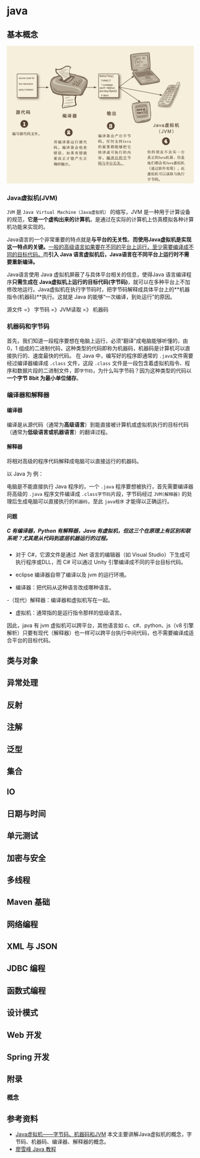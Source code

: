 # java

## 基本概念

![java 编译输出流程图](../.vuepress/public/images/java-compiler.png)

### Java虚拟机(JVM)

`JVM` 是 `Java Virtual Machine（Java虚拟机）` 的缩写，JVM 是一种用于计算设备的规范，**它是一个虚构出来的计算机**，是通过在实际的计算机上仿真模拟各种计算机功能来实现的。

Java语言的一个非常重要的特点就是**与平台的无关性**。**而使用Java虚拟机是实现这一特点的关键。**<u>一般的高级语言如果要在不同的平台上运行，至少需要编译成不同的目标代码。</u>而**引入 Java 语言虚拟机后，Java语言在不同平台上运行时不需要重新编译。**

Java语言使用 Java 虚拟机屏蔽了与具体平台相关的信息，使得Java 语言编译程序**只需生成在 Java虚拟机上运行的目标代码(字节码)**，就可以在多种平台上不加修改地运行。Java虚拟机在执行字节码时，把字节码解释成具体平台上的**机器指令(机器码)**执行。这就是 Java 的能够“一次编译，到处运行”的原因。

源文件 =》 字节码 =》JVM读取 =》 机器码

### 机器码和字节码

首先，我们知道一段程序要想在电脑上运行，必须“翻译”成电脑能够听懂的，由 0，1 组成的二进制代码，这种类型的代码即称为机器码，机器码是计算机可以直接执行的、速度最快的代码。
在 Java 中，编写好的程序即通常的 `.java`文件需要经过编译器编译成 `.class` 文件，这段 `.class` 文件是一段包含着虚拟机指令、程序和数据片段的二进制文件，即`字节码`，为什么叫字节码？因为这种类型的代码以**一个字节 8bit 为最小单位储存**。

### 编译器和解释器

#### 编译器

编译是从源代码（通常为**高级语言**）到能直接被计算机或虚拟机执行的目标代码（通常为**低级语言或机器语言**）的翻译过程。

#### 解释器

将相对高级的程序代码解释成电脑可以直接运行的机器码。

以 Java 为 例：

电脑是不能直接执行 Java 程序的，一个 `.java` 程序要想被执行，首先需要编译器将高级的 `.java` 程序文件编译成 `.class字节码`片段，字节码经过 `JVM(解释器)` 的处理后生成电脑可以直接执行的`机器码`，至此 `java程序` 才能得以正确运行。

#### 问题

##### C 有编译器，Python 有解释器，Java 有虚拟机，但这三个在原理上有区别和联系呢？尤其是从代码到底层机器运行的过程。

- 对于 C#，它源文件是通过 .Net 语言的编辑器（如 Visual Studio）下生成可执行程序或DLL，而 C# 可以通过 Unity 引擎编译成不同的平台目标代码。
- eclipse 编译器自带了编译以及 jvm 的运行环境。

- 编译器：把代码从这种语言改成哪种语言。

-（现代）解释器：编译器和虚拟机写在一起。

- 虚拟机：通常指的是运行指令那样的低级语言。

因此，java 有 jvm 虚拟机可以跨平台，其他语言如 c、c#、python、js（v8 引擎解析）只要有现代（解释器）也一样可以跨平台执行中间代码，也不需要编译成适合平台的目标代码。

## 类与对象

## 异常处理

## 反射

## 注解

## 泛型

## 集合

## IO

## 日期与时间

## 单元测试

## 加密与安全

## 多线程

## Maven 基础

## 网络编程

## XML 与 JSON

## JDBC 编程

## 函数式编程

## 设计模式

## Web 开发

## Spring 开发

## 附录

### 概念


## 参考资料

- [Java虚拟机——字节码、机器码和JVM](https://zhuanlan.zhihu.com/p/44657693) 本文主要讲解Java虚拟机的概念，字节码、机器码、编译器、解释器的概念。
- [廖雪峰 Java 教程](https://www.liaoxuefeng.com/wiki/1252599548343744)